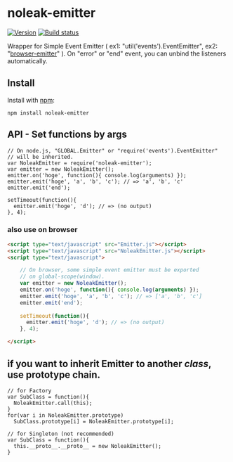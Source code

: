 # noleak-emitter
  
[![Version](https://badge.fury.io/js/noleak-emitter.png)](https://npmjs.org/package/noleak-emitter)
[![Build status](https://travis-ci.org/ystskm/noleak-emitter-js.png)](https://travis-ci.org/ystskm/noleak-emitter-js)  
  
Wrapper for Simple Event Emitter ( ex1: "util('events').EventEmitter", ex2: "[browser-emitter](https://github.com/ystskm/browser-emitter-js)" ). 
On "error" or "end" event, you can unbind the listeners automatically.

## Install

Install with [npm](http://npmjs.org/):

    npm install noleak-emitter
    
## API - Set functions by args

    // On node.js, "GLOBAL.Emitter" or "require('events').EventEmitter"
    // will be inherited.
    var NoleakEmitter = require('noleak-emitter');
    var emitter = new NoleakEmitter();
    emitter.on('hoge', function(){ console.log(arguments) });
    emitter.emit('hoge', 'a', 'b', 'c'); // => 'a', 'b', 'c'
    emitter.emit('end');
    
    setTimeout(function(){
      emitter.emit('hoge', 'd'); // => (no output)
    }, 4);

### also use on browser

```html
<script type="text/javascript" src="Emitter.js"></script>
<script type="text/javascript" src="NoleakEmitter.js"></script>
<script type="text/javascript">

    // On browser, some simple event emitter must be exported
    // on global-scope(window).
    var emitter = new NoleakEmitter();
    emitter.on('hoge', function(){ console.log(arguments) });
    emitter.emit('hoge', 'a', 'b', 'c'); // => ['a', 'b', 'c']
    emitter.emit('end');
    
    setTimeout(function(){
      emitter.emit('hoge', 'd'); // => (no output)
    }, 4);

</script>
```

## if you want to inherit Emitter to another *class*, use prototype chain.

    // for Factory
    var SubClass = function(){
      NoleakEmitter.call(this);
    }
    for(var i in NoleakEmitter.prototype)
      SubClass.prototype[i] = NoleakEmitter.prototype[i];

    // for Singleton (not recommended)
    var SubClass = function(){
      this.__proto__.__proto__ = new NoleakEmitter();
    }
